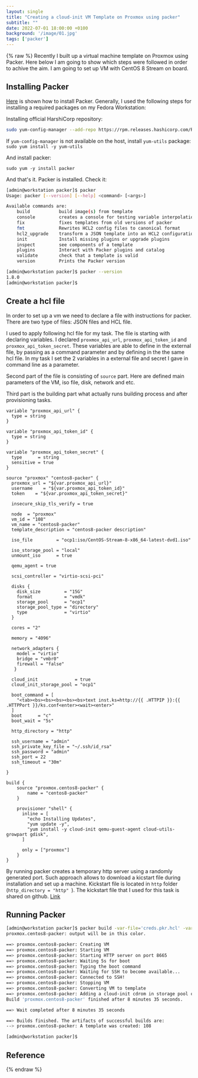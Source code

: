 ```yaml
---
layout: single
title: "Creating a cloud-init VM Template on Proxmox using packer"
subtitle: ""
date: 2022-07-01 18:00:00 +0100
background: '/image/01.jpg'
tags: ['packer']
---
```


{% raw %}
Recently I built up a virtual machine template on Proxmox using Packer. Here below I am going to show which steps were followed in order to achive the aim. I am going to set up VM with CentOS 8 Stream on board.

## Installing Packer

[Here](https://learn.hashicorp.com/tutorials/packer/get-started-install-cli) is shown how to install Packer. Generally, I used the following steps for installing a required packages on my Fedora Workstation:

Installing official HarshiCorp repository:

````bash
sudo yum-config-manager --add-repo https://rpm.releases.hashicorp.com/RHEL/hashicorp.repo
````

If ``yum-config-manager`` is not available on the host, install ``yum-utils`` package: ``sudo yum install -y yum-utils``

And install packer:

````
sudo yum -y install packer
````

And that's it. Packer is installed. Check it:

````bash
[admin@workstation packer]$ packer 
Usage: packer [--version] [--help] <command> [<args>]

Available commands are:
    build           build image(s) from template
    console         creates a console for testing variable interpolation
    fix             fixes templates from old versions of packer
    fmt             Rewrites HCL2 config files to canonical format
    hcl2_upgrade    transform a JSON template into an HCL2 configuration
    init            Install missing plugins or upgrade plugins
    inspect         see components of a template
    plugins         Interact with Packer plugins and catalog
    validate        check that a template is valid
    version         Prints the Packer version

[admin@workstation packer]$ packer --version
1.8.0
[admin@workstation packer]$ 
````

## Create a hcl file 

In order to set up a vm we need to declare a file with instructions for packer. There are two type of files: JSON files and HCL file. 

I used to apply following hcl file for my task. The file is starting with declaring variables. I declared 
``proxmox_api_url``, ``proxmox_api_token_id`` and ``proxmox_api_token_secret``. These variables are able to define in the external file, by passing as a command parameter and by defining in the the same hcl file. In my task I set the 2 variables in a external file and secret I gave in command line as a parameter.

Second part of the file is consisting of ``source`` part. Here are defined main parameters of the VM, iso file, disk, network and etc. 

Third part is the building part what actually runs building process and after provisioning tasks.

````vim
variable "proxmox_api_url" {
  type = string
}

variable "proxmox_api_token_id" {
  type = string
}

variable "proxmox_api_token_secret" {
  type      = string
  sensitive = true
}

source "proxmox" "centos8-packer" {
  proxmox_url = "${var.proxmox_api_url}"
  username    = "${var.proxmox_api_token_id}"
  token    = "${var.proxmox_api_token_secret}"

  insecure_skip_tls_verify = true

  node  = "proxmox"
  vm_id = "108"
  vm_name = "centos8-packer"
  template_description = "centos8-packer description"

  iso_file         = "ocp1:iso/CentOS-Stream-8-x86_64-latest-dvd1.iso"

  iso_storage_pool = "local"
  unmount_iso      = true

  qemu_agent = true

  scsi_controller = "virtio-scsi-pci"

  disks {
    disk_size         = "15G"
    format            = "vmdk"
    storage_pool      = "ocp1"
    storage_pool_type = "directory"
    type              = "virtio"
  }

  cores = "2"

  memory = "4096"

  network_adapters {
    model = "virtio"
    bridge = "vmbr0"
    firewall = "false"
   } 

  cloud_init              = true
  cloud_init_storage_pool = "ocp1"

  boot_command = [
    "<tab><bs><bs><bs><bs><bs>text inst.ks=http://{{ .HTTPIP }}:{{ .HTTPPort }}/ks.conf<enter><wait><enter>"
  ]
  boot      = "c"
  boot_wait = "5s"

  http_directory = "http" 

  ssh_username = "admin"
  ssh_private_key_file = "~/.ssh/id_rsa"
  ssh_password = "admin"
  ssh_port = 22
  ssh_timeout = "30m"

}

build {
    source "proxmox.centos8-packer" {
        name = "centos8-packer"
    }

    provisioner "shell" {
      inline = [
        "echo Installing Updates",
        "yum update -y",
        "yum install -y cloud-init qemu-guest-agent cloud-utils-growpart gdisk",
      ]

      only = ["proxmox"]
    }
}
````

By running packer creates a temporary http server using a randomly generated port. Such approach allows to download a kicstart file during installation and set up a machine. Kickstart file is located in ``http`` folder (``http_directory = "http" ``). The kickstart file that I used for this task is shared on github. [Link](https://github.com/votamrima/terraforming/blob/master/packer/http/ks.conf)

## Running Packer

````bash
[admin@workstation packer]$ packer build -var-file='creds.pkr.hcl' -var proxmox_api_token_secret="<my-secret>" hcls/proxmox-centos.pkr.hcl
proxmox.centos8-packer: output will be in this color.

==> proxmox.centos8-packer: Creating VM
==> proxmox.centos8-packer: Starting VM
==> proxmox.centos8-packer: Starting HTTP server on port 8665
==> proxmox.centos8-packer: Waiting 5s for boot
==> proxmox.centos8-packer: Typing the boot command
==> proxmox.centos8-packer: Waiting for SSH to become available...
==> proxmox.centos8-packer: Connected to SSH!
==> proxmox.centos8-packer: Stopping VM
==> proxmox.centos8-packer: Converting VM to template
==> proxmox.centos8-packer: Adding a cloud-init cdrom in storage pool ocp1
Build 'proxmox.centos8-packer' finished after 8 minutes 35 seconds.

==> Wait completed after 8 minutes 35 seconds

==> Builds finished. The artifacts of successful builds are:
--> proxmox.centos8-packer: A template was created: 108

[admin@workstation packer]$ 

````
## Reference


{% endraw %}
